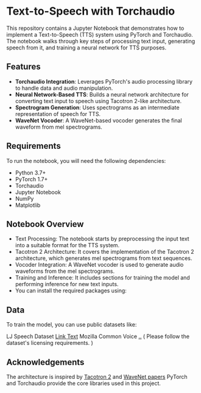 # Text-to-Speech with Torchaudio

This repository contains a Jupyter Notebook that demonstrates how to implement a Text-to-Speech (TTS) system using PyTorch and Torchaudio. The notebook walks through key steps of processing text input, generating speech from it, and training a neural network for TTS purposes.

## Features
- **Torchaudio Integration**: Leverages PyTorch's audio processing library to handle data and audio manipulation.
- **Neural Network-Based TTS**: Builds a neural network architecture for converting text input to speech using Tacotron 2-like architecture.
- **Spectrogram Generation**: Uses spectrograms as an intermediate representation of speech for TTS.
- **WaveNet Vocoder**: A WaveNet-based vocoder generates the final waveform from mel spectrograms.
  
## Requirements
To run the notebook, you will need the following dependencies:

- Python 3.7+
- PyTorch 1.7+
- Torchaudio
- Jupyter Notebook
- NumPy
- Matplotlib

## Notebook Overview
- Text Processing: The notebook starts by preprocessing the input text into a suitable format for the TTS system.
- Tacotron 2 Architecture: It covers the implementation of the Tacotron 2 architecture, which generates mel spectrograms from text sequences.
- Vocoder Integration: A WaveNet vocoder is used to generate audio waveforms from the mel spectrograms.
- Training and Inference: It includes sections for training the model and performing inference for new text inputs.
- You can install the required packages using:

## Data
To train the model, you can use public datasets like:

LJ Speech Dataset [Link Text](URL)
Mozilla Common Voice [..]([URL](https://commonvoice.mozilla.org/en))
( Please follow the dataset's licensing requirements. )

## Acknowledgements
The architecture is inspired by [Tacotron 2](https://arxiv.org/abs/1712.05884) and [WaveNet papers](https://arxiv.org/abs/1609.03499)
PyTorch and Torchaudio provide the core libraries used in this project.
